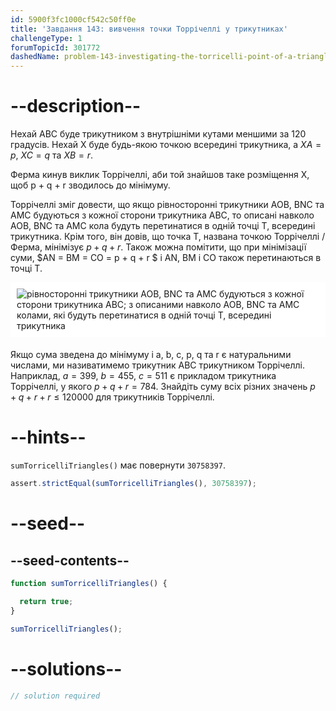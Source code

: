 ```yaml
---
id: 5900f3fc1000cf542c50ff0e
title: 'Завдання 143: вивчення точки Торрічеллі у трикутниках'
challengeType: 1
forumTopicId: 301772
dashedName: problem-143-investigating-the-torricelli-point-of-a-triangle
---
```


# --description--

Нехай ABC буде трикутником з внутрішніми кутами меншими за 120 градусів. Нехай Х буде будь-якою точкою всередині трикутника, а $XA = p$, $XC = q$ та $XB = r$.

Ферма кинув виклик Торрічеллі, аби той знайшов таке розміщення Х, щоб p + q + r зводилось до мінімуму.

Торрічеллі зміг довести, що якщо рівносторонні трикутники AOB, BNC та AMC будуються з кожної сторони трикутника ABC, то описані навколо AOB, BNC та AMC кола будуть перетинатися в одній точці T, всередині трикутника. Крім того, він довів, що точка Т, названа точкою Торрічеллі / Ферма, мінімізує $p + q + r$. Також можна помітити, що при мінімізації суми, $AN = BM = CO = p + q + r $ і AN, BM і CO також перетинаються в точці T.

<img alt="рівносторонні трикутники AOB, BNC та AMC будуються з кожної сторони трикутника ABC; з описаними навколо AOB, BNC та AMC колами, які будуть перетинатися в одній точці T, всередині трикутника" src="https://cdn.freecodecamp.org/curriculum/project-euler/investigating-the-torricelli-point-of-a-triangle.png" style="background-color: white; padding: 10px; display: block; margin-right: auto; margin-left: auto; margin-bottom: 1.2rem;" />

Якщо сума зведена до мінімуму і a, b, c, p, q та r є натуральними числами, ми називатимемо трикутник ABC трикутником Торрічеллі. Наприклад, $a = 399$, $b = 455$, $c = 511$ є прикладом трикутника Торрічеллі, у якого $p + q + r = 784$. Знайдіть суму всіх різних значень $p + q + r + r ≤ 120000$ для трикутників Торрічеллі.

# --hints--

`sumTorricelliTriangles()` має повернути `30758397`.

```js
assert.strictEqual(sumTorricelliTriangles(), 30758397);
```

# --seed--

## --seed-contents--

```js
function sumTorricelliTriangles() {

  return true;
}

sumTorricelliTriangles();
```

# --solutions--

```js
// solution required
```
